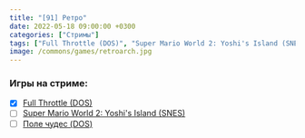 ```yaml
---
title: "[91] Ретро"
date: 2022-05-18 09:00:00 +0300
categories: ["Стримы"]
tags: ["Full Throttle (DOS)", "Super Mario World 2: Yoshi's Island (SNES)", "Поле чудес (DOS)", "Игра пройдена"]
image: /commons/games/retroarch.jpg
---
```


### Игры на стриме:
+ [x] [Full Throttle (DOS)](/tags/full-throttle-dos)
+ [ ] [Super Mario World 2: Yoshi's Island (SNES)](/tags/super-mario-world-2-yoshi-s-island-snes)
+ [ ] [Поле чудес (DOS)](/tags/поле-чудес-dos)

